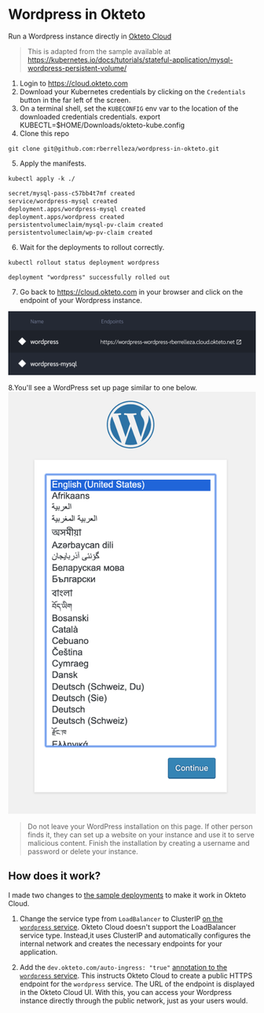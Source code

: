 # Wordpress in Okteto

Run a Wordpress instance directly in [Okteto Cloud](https://cloud.okteto.com)

> This is adapted from the sample available at https://kubernetes.io/docs/tutorials/stateful-application/mysql-wordpress-persistent-volume/

1. Login to https://cloud.okteto.com
1. Download your Kubernetes credentials by clicking on the `Credentials` button in the far left of the screen.
1. On a terminal shell, set the `KUBECONFIG` env var to the location of the downloaded credentials credentials. 
        export KUBECTL=$HOME/Downloads/okteto-kube.config
1. Clone this repo
```
git clone git@github.com:rberrelleza/wordpress-in-okteto.git
```

5. Apply the manifests.
        
```
kubectl apply -k ./
```

```
secret/mysql-pass-c57bb4t7mf created
service/wordpress-mysql created
deployment.apps/wordpress-mysql created
deployment.apps/wordpress created
persistentvolumeclaim/mysql-pv-claim created
persistentvolumeclaim/wp-pv-claim created
```

6. Wait for the deployments to rollout correctly.

```
kubectl rollout status deployment wordpress
```

```
deployment "wordpress" successfully rolled out
```

7. Go back to https://cloud.okteto.com in your browser and click on the endpoint of your Wordpress instance.

![wordpress endpoints](wordpress.png)

8.You'll  see a WordPress set up page similar to one below.
![wordpress install](wordpress-install.png)

> Do not leave your WordPress installation on this page. If other person finds it, they can set up a website on your instance and use it to serve malicious content. Finish the installation by creating a username and password or delete your instance.

## How does it work?

I made two changes to [the sample deployments](https://kubernetes.io/docs/tutorials/stateful-application/mysql-wordpress-persistent-volume/) to make it work in Okteto Cloud. 

1. Change the service type from `LoadBalancer` to ClusterIP [on the `wordpress` service](wordpress-deployment.yaml#L15). Okteto Cloud doesn't support the LoadBalancer service type. Instead,it uses ClusterIP and automatically configures the internal network and creates the necessary  endpoints for your application.

1. Add the `dev.okteto.com/auto-ingress: "true"` [annotation to the `wordpress` service](wordpress-deployment.yaml#L6). This instructs Okteto Cloud to create a public HTTPS endpoint for the `wordpress` service. The URL of the endpoint is displayed in the Okteto Cloud UI. With this, you can access your Wordpress instance directly through the public network, just as your users would.


